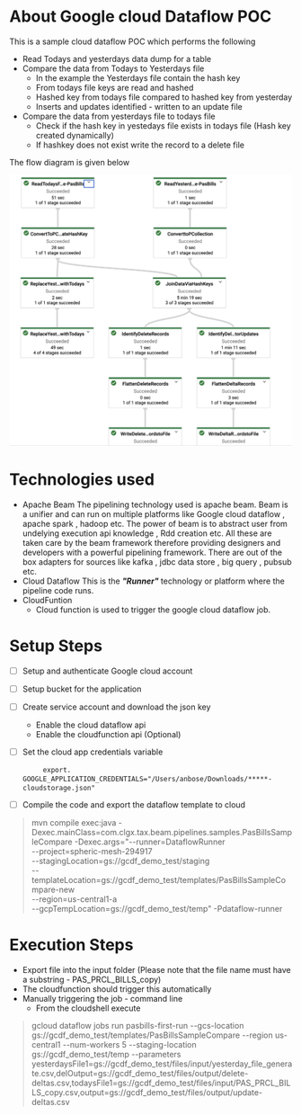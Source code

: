 # About Google cloud Dataflow POC 

This is a sample cloud dataflow POC which performs the following

 - Read Todays and yesterdays data dump for a table
 - Compare the data from Todays to Yesterdays file  
	 -  In the example the Yesterdays file contain the hash key
	 - From todays file keys are read and hashed
	 - Hashed key from todays file compared to hashed key from yesterday
	 - Inserts and updates identified - written to an update file
 - Compare the data from yesterdays file to todays file
	 - Check if the hash key in yestedays file exists in todays file (Hash key created dynamically)
	 - If hashkey does not exist write the record to a delete file



The flow diagram is given below

![Cloud Dataflow for Datacompare](./DataflowExample.png)

# Technologies used

 - Apache Beam
	    The pipelining technology used is apache beam. Beam is a unifier and can run on multiple platforms like Google cloud dataflow , apache spark , hadoop etc. The power of beam is to abstract user from undelying execution api knowledge , Rdd creation etc. All these are taken care by the beam framework therefore providing designers and developers with a powerful pipelining framework. There are out of the box adapters for sources like kafka , jdbc data store , big query , pubsub etc.
 - Cloud Dataflow
	   This is the ***"Runner"*** technology or platform where the pipeline code runs. 
 - CloudFuntion
	 - Cloud function is used to trigger the google cloud dataflow job.

 
# Setup Steps

 - [ ] Setup and authenticate Google cloud account
	 
 - [ ] Setup bucket for the application
 - [ ] Create service account and download the json key
	 - Enable the cloud dataflow api
	 - Enable the cloudfunction api (Optional)
 - [ ] Set the cloud app credentials variable
		 

		    export. GOOGLE_APPLICATION_CREDENTIALS="/Users/anbose/Downloads/*****-cloudstorage.json"

 - [ ] Compile the code and export the dataflow template to cloud
				

> mvn compile exec:java -Dexec.mainClass=com.clgx.tax.beam.pipelines.samples.PasBillsSampleCompare -Dexec.args="--runner=DataflowRunner  
--project=spheric-mesh-294917  
--stagingLocation=gs://gcdf_demo_test/staging  
--templateLocation=gs://gcdf_demo_test/templates/PasBillsSampleCompare-new  
--region=us-central1-a  
--gcpTempLocation=gs://gcdf_demo_test/temp" -Pdataflow-runner


# Execution Steps

 - Export file into the input folder (Please note that the file name must have a substring - PAS_PRCL_BILLS_copy)
 - The cloudfunction should trigger this automatically
 - Manually triggering the job - command line
	 - From the cloudshell execute


> gcloud dataflow jobs run pasbills-first-run --gcs-location gs://gcdf_demo_test/templates/PasBillsSampleCompare --region us-central1 --num-workers 5 --staging-location gs://gcdf_demo_test/temp --parameters yesterdaysFile1=gs://gcdf_demo_test/files/input/yesterday_file_generate.csv,delOutput=gs://gcdf_demo_test/files/output/delete-deltas.csv,todaysFile1=gs://gcdf_demo_test/files/input/PAS_PRCL_BILLS_copy.csv,output=gs://gcdf_demo_test/files/output/update-deltas.csv

 
